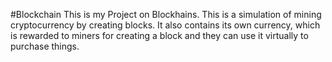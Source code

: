 #Blockchain
This is my Project on Blockhains. This is a simulation of mining cryptocurrency by creating blocks. It also contains its own currency, which is rewarded to miners for creating a block and they can use it virtually to purchase things.

